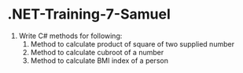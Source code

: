 # .NET-Training-7-Samuel

1. Write C# methods for following: 
    1. Method to calculate product of square of two supplied number
    2. Method to calculate cubroot of a number
    3. Method to calculate BMI index of a person